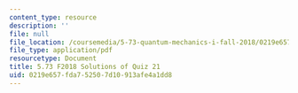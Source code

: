 ```yaml
---
content_type: resource
description: ''
file: null
file_location: /coursemedia/5-73-quantum-mechanics-i-fall-2018/0219e657fda752507d10913afe4a1dd8_MIT5_73F18_quiz21_soln.pdf
file_type: application/pdf
resourcetype: Document
title: 5.73 F2018 Solutions of Quiz 21
uid: 0219e657-fda7-5250-7d10-913afe4a1dd8
---
```

